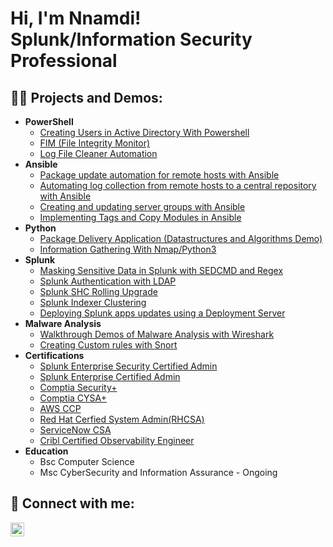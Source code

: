 <h1>Hi, I'm Nnamdi! <br/>Splunk/Information Security Professional</h1>

<h2>👨‍💻 Projects and Demos:</h2>

- <b>PowerShell</b>
  - [Creating Users in Active Directory With Powershell](https://github.com/Nwuche01/Creating-Users-in-Active-Directory-with-Powershell)
  - [FIM (File Integrity Monitor)](https://github.com/Nwuche01/Powershell_Intergrity_Fim)
  - [Log File Cleaner Automation](https://github.com/Nwuche01/Automated-Log-File-Cleaner) 
- <b>Ansible</b>
  - [Package update automation for remote hosts with Ansible](https://github.com/Nwuche01/Ansible)
  - [Automating log collection from remote hosts to a central repository with Ansible](https://github.com/Nwuche01/Ansible_collect-logs)
  - [Creating and updating server groups with Ansible](https://github.com/Nwuche01/Ansible_servers)
  - [Implementing Tags and Copy Modules in Ansible](https://github.com/Nwuche01/Ansible_Copy)
- <b>Python</b>
  - [Package Delivery Application (Datastructures and Algorithms Demo)](https://github.com/Nwuche01/Data-Structures-and-Algorithm/blob/main/README.md#usage)
  - [Information Gathering With Nmap/Python3](https://github.com/Nwuche01/Information-Gathering-with-Nmap-Python3/tree/main)
- <b>Splunk</b>
  - [Masking Sensitive Data in Splunk with SEDCMD and Regex](https://github.com/Nnamdi-spl/Maskinfg-Sensitve-Data-in-Splunk-with-SEDCMD-and-Regular-Expressions)
  - [Splunk Authentication with LDAP](https://github.com/Nnamdi-spl/Splunk-Authentication-with-LDAP)
  - [Splunk SHC Rolling Upgrade](https://github.com/Nnamdi-spl/Splunk-SHC-Upgrade)
  - [Splunk Indexer Clustering](https://github.com/Nwuche01/Splunk-Indexer-Cluster)
  - [Deploying Splunk apps updates using a Deployment Server](https://github.com/Nnamdi-spl/Deploying-Splunk-apps-and-configuration-updates-using-a-Deployment-Server)
- <b>Malware Analysis</b>
  - [Walkthrough Demos of Malware Analysis with Wireshark](https://github.com/Nwuche01/MalwareAnalysisWith-Wireshak)
  - [Creating Custom rules with Snort ](https://github.com/Nnamdi-spl/Creating-Custom-Rules-in-Snort)
- <b>Certifications</b>
  - [Splunk Enterprise Security Certified Admin](https://www.credly.com/badges/603c0768-ddc7-4b9c-818f-fe10153c5f7c)
  - [Splunk Enterprise Certified Admin](https://www.credly.com/badges/7e54841b-5247-4c26-b5d4-9089ecfdc43f)
  - [Comptia Security+](https://www.credly.com/badges/f8252c61-6d69-4783-af96-d2023ac01c0c)
  - [Comptia CYSA+](https://www.credly.com/badges/4579e3da-9a9e-42ed-ae7f-4781e5d22275)
  - [AWS CCP](https://www.credly.com/badges/5e44fe98-3d20-41c0-99fa-8d2b85b3b802)
  - [Red Hat Cerfied System Admin(RHCSA)](https://rhtapps.redhat.com/certifications/badge/verify/QA27AQX7YEKTSUK2VBGKSVMJJEAEQU3CUPSQX2KSDXT6RW46LQ3T7ULZ55KZZ56SKO7EQ3ETTLYZQ4U5NQYTCNA62RUWOCM34WWBUYQ=)
  - [ServiceNow CSA](https://partnerportal.service-now.com/SearchCertificate.do)
  - [Cribl Certified Observability Engineer](https://ccoecertificates.cribl.io/4271df85-f337-496b-b208-5198443336b7#gs.9lf3o8)
- <b>Education</b>
  - Bsc Computer Science
  - Msc CyberSecurity and Information Assurance - Ongoing

<h2> 🤳 Connect with me:</h2>


[<img align="left" alt="JoshMadakor | LinkedIn" width="22px" src="https://cdn.jsdelivr.net/npm/simple-icons@v3/icons/linkedin.svg" />][linkedin]



[linkedin]: https://www.linkedin.com/in/nnamdi-n-950b95130/

<!--
*joshmadakor1/joshmadakor1** is a ✨ _special_ ✨ repository because its `README.md` (this file) appears on your GitHub profile.

Here are some ideas to get you started:

- 🔭 I’m currently working on ...
- 🌱 I’m currently learning ...
- 👯 I’m looking to collaborate on ...
- 🤔 I’m looking for help with ...
- 💬 Ask me about ...
- 📫 How to reach me: ...
- 😄 Pronouns: ...
- ⚡ Fun fact: ...
-->

